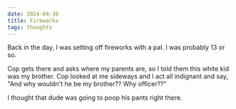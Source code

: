 ```yaml
---
date: 2024-04-30
title: Fireworks
tags: thoughts
---
```


Back in the day, I was setting off fireworks with a pal. I was probably 13 or so. 

Cop gets there and asks where my parents are, so I told them this white kid was my brother. Cop looked at me sideways and I act all indignant and say, "And why wouldn't he be my brother?? Why officer??" 

I thought that dude was going to poop his pants right there.
